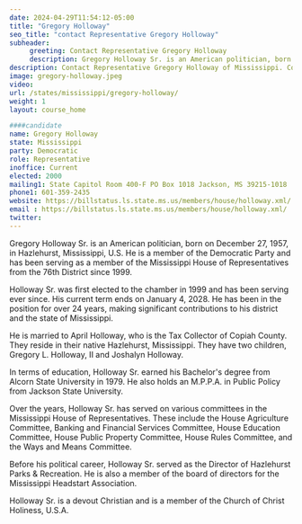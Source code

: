 ```yaml
---
date: 2024-04-29T11:54:12-05:00
title: "Gregory Holloway"
seo_title: "contact Representative Gregory Holloway"
subheader:
     greeting: Contact Representative Gregory Holloway
     description: Gregory Holloway Sr. is an American politician, born on December 27, 1957, in Hazlehurst, Mississippi, U.S. He is a member of the Democratic Party and has been serving as a member of the Mississippi House of Representatives from the 76th District since 1999.
description: Contact Representative Gregory Holloway of Mississippi. Contact information for Gregory Holloway includes email address, phone number, and mailing address.
image: gregory-holloway.jpeg
video:
url: /states/mississippi/gregory-holloway/
weight: 1
layout: course_home

####candidate
name: Gregory Holloway
state: Mississippi
party: Democratic
role: Representative
inoffice: Current
elected: 2000
mailing1: State Capitol Room 400-F PO Box 1018 Jackson, MS 39215-1018
phone1: 601-359-2435
website: https://billstatus.ls.state.ms.us/members/house/holloway.xml/
email : https://billstatus.ls.state.ms.us/members/house/holloway.xml/
twitter: 
---
```

Gregory Holloway Sr. is an American politician, born on December 27, 1957, in Hazlehurst, Mississippi, U.S. He is a member of the Democratic Party and has been serving as a member of the Mississippi House of Representatives from the 76th District since 1999.

Holloway Sr. was first elected to the chamber in 1999 and has been serving ever since. His current term ends on January 4, 2028. He has been in the position for over 24 years, making significant contributions to his district and the state of Mississippi.

He is married to April Holloway, who is the Tax Collector of Copiah County. They reside in their native Hazlehurst, Mississippi. They have two children, Gregory L. Holloway, II and Joshalyn Holloway.

In terms of education, Holloway Sr. earned his Bachelor's degree from Alcorn State University in 1979. He also holds an M.P.P.A. in Public Policy from Jackson State University.

Over the years, Holloway Sr. has served on various committees in the Mississippi House of Representatives. These include the House Agriculture Committee, Banking and Financial Services Committee, House Education Committee, House Public Property Committee, House Rules Committee, and the Ways and Means Committee.

Before his political career, Holloway Sr. served as the Director of Hazlehurst Parks & Recreation. He is also a member of the board of directors for the Mississippi Headstart Association.

Holloway Sr. is a devout Christian and is a member of the Church of Christ Holiness, U.S.A.

